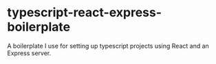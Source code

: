 # typescript-react-express-boilerplate

A boilerplate I use for setting up typescript projects using React and an Express server.
